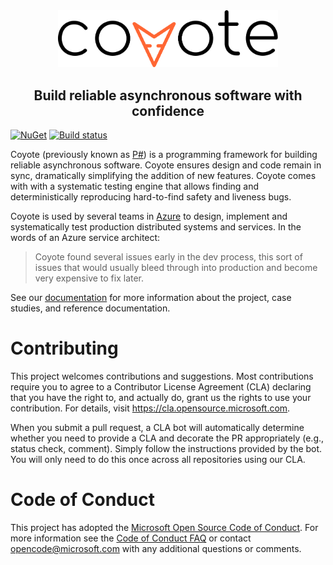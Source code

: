 <div align="center">
  <img src="/docs/assets/images/logo_color.svg" width="70%">
  <h2>Build reliable asynchronous software with confidence</h2>
</div>

[![NuGet](https://img.shields.io/nuget/v/Microsoft.Coyote.svg)](https://www.nuget.org/packages/Microsoft.Coyote/)
[![Build status](https://dev.azure.com/foundry99/Coyote/_apis/build/status/Coyote-Windows-CI)](https://dev.azure.com/foundry99/Coyote/_build/latest?definitionId=49)

Coyote (previously known as [P#](https://github.com/p-org/PSharp)) is a programming
framework for building reliable asynchronous software.
Coyote ensures design and code remain in sync, dramatically simplifying the
addition of new features.
Coyote comes with with a systematic testing engine that allows finding and
deterministically reproducing hard-to-find safety and liveness bugs.

Coyote is used by several teams in [Azure](https://azure.microsoft.com/) to design,
implement and systematically test production distributed systems and services.
In the words of an Azure service architect:
> Coyote found several issues early in the dev process, this sort of issues that would
> usually bleed through into production and become very expensive to fix later.

See our [documentation](docs/_learn) for more information about the project, case studies, and reference documentation.

# Contributing
This project welcomes contributions and suggestions. Most contributions require you to agree to a
Contributor License Agreement (CLA) declaring that you have the right to, and actually do, grant us
the rights to use your contribution. For details, visit https://cla.opensource.microsoft.com.

When you submit a pull request, a CLA bot will automatically determine whether you need to provide
a CLA and decorate the PR appropriately (e.g., status check, comment). Simply follow the instructions
provided by the bot. You will only need to do this once across all repositories using our CLA.

# Code of Conduct
This project has adopted the [Microsoft Open Source Code of Conduct](https://opensource.microsoft.com/codeofconduct/). For more information see the [Code of Conduct FAQ](https://opensource.microsoft.com/codeofconduct/faq/) or contact [opencode@microsoft.com](mailto:opencode@microsoft.com) with any additional questions or comments.
